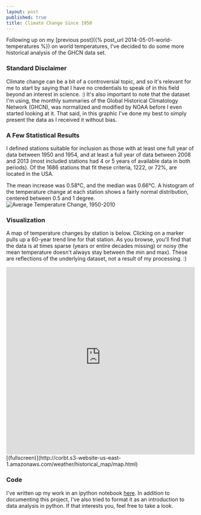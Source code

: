 ```yaml
---
layout: post
published: true
title: Climate Change Since 1950
---
```

Following up on my [previous post]({% post_url 2014-05-01-world-temperatures %}) on world temperatures, I've decided to do some more historical analysis of the GHCN data set.

### Standard Disclaimer

Climate change can be a bit of a controversial topic, and so it's relevant for me to start by saying that I have no credentials to speak of in this field beyond an interest in science. :) It's also important to note that the dataset I'm using, the monthly summaries of the Global Historical Climatology Network (GHCN), was normalized and modified by NOAA before I even started looking at it. That said, in this graphic I've done my best to simply present the data as I received it without bias.

### A Few Statistical Results

I defined stations suitable for inclusion as those with at least one full year of data between 1950 and 1954, and at least a full year of data between 2008 and 2013 (most included stations had 4 or 5 years of available data in both periods). Of the 1686 stations that fit these criteria, 1222, or 72%, are located in the USA.

The mean increase was 0.58&deg;C, and the median was 0.66&deg;C. A histogram of the temperature change at each station shows a fairly normal distribution, centered between 0.5 and 1 degree.
![Average Temperature Change, 1950-2010](http://corbt.s3-website-us-east-1.amazonaws.com/blog/temp_change.png)

### Visualization
A map of temperature changes by station is below. Clicking on a marker pulls up a 60-year trend line for that station. As you browse, you'll find that the data is at times sparse (years or entire decades missing) or noisy (the mean temperature doesn't always stay between the min and max). These are reflections of the underlying dataset, not a result of my processing. :) 

<iframe src="http://corbt.s3-website-us-east-1.amazonaws.com/weather/historical_map/map.html" style="width:100%;height:500px;border:0;"></iframe>
[(fullscreen)](http://corbt.s3-website-us-east-1.amazonaws.com/weather/historical_map/map.html)

### Code
I've written up my work in an ipython notebook [here](http://nbviewer.ipython.org/github/corbt/city-weather/blob/master/time_change.ipynb?create=1). In addition to documenting this project, I've also tried to format it as an introduction to data analysis in python. If that interests you, feel free to take a look.